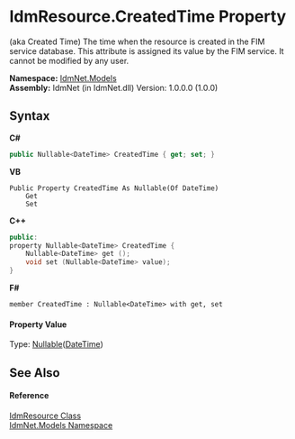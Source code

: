 # IdmResource.CreatedTime Property 
 

(aka Created Time) The time when the resource is created in the FIM service database. This attribute is assigned its value by the FIM service. It cannot be modified by any user.

**Namespace:**&nbsp;<a href="N_IdmNet_Models">IdmNet.Models</a><br />**Assembly:**&nbsp;IdmNet (in IdmNet.dll) Version: 1.0.0.0 (1.0.0)

## Syntax

**C#**<br />
``` C#
public Nullable<DateTime> CreatedTime { get; set; }
```

**VB**<br />
``` VB
Public Property CreatedTime As Nullable(Of DateTime)
	Get
	Set
```

**C++**<br />
``` C++
public:
property Nullable<DateTime> CreatedTime {
	Nullable<DateTime> get ();
	void set (Nullable<DateTime> value);
}
```

**F#**<br />
``` F#
member CreatedTime : Nullable<DateTime> with get, set

```


#### Property Value
Type: <a href="http://msdn2.microsoft.com/en-us/library/b3h38hb0" target="_blank">Nullable</a>(<a href="http://msdn2.microsoft.com/en-us/library/03ybds8y" target="_blank">DateTime</a>)

## See Also


#### Reference
<a href="T_IdmNet_Models_IdmResource">IdmResource Class</a><br /><a href="N_IdmNet_Models">IdmNet.Models Namespace</a><br />